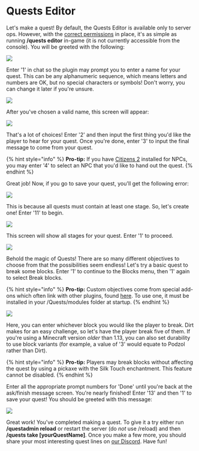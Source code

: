 # Quests Editor

Let's make a quest! By default, the Quests Editor is available only to server ops. However, with the [correct permissions](https://github.com/PikaMug/Quests/wiki/1-%E2%80%90-Commands-&-Permissions) in place, it's as simple as running **/quests editor** in-game \(it is not currently accessible from the console\). You will be greeted with the following:

![](https://camo.githubusercontent.com/fd0571c9f8dd71b0cdcd37522e00efd6841fb861d9c74cc0f0936b5688ba6f39/68747470733a2f2f692e696d6775722e636f6d2f35664c645170612e706e67)

Enter '1' in chat so the plugin may prompt you to enter a name for your quest. This can be any alphanumeric sequence, which means letters and numbers are OK, but no special characters or symbols! Don't worry, you can change it later if you're unsure.

![](https://camo.githubusercontent.com/031f828b6cec9066e378cc41b7e3723090c4d9b448c6960c3642378827a364b0/68747470733a2f2f692e696d6775722e636f6d2f476b566554505a2e706e67)

After you've chosen a valid name, this screen will appear:

![](https://camo.githubusercontent.com/fda7a8693ba61b3a030bccc4911a806db2346282c26833a2d3d9195be39f2641/68747470733a2f2f692e696d6775722e636f6d2f4865473977394b2e706e67)

That's a lot of choices! Enter '2' and then input the first thing you'd like the player to hear for your quest. Once you're done, enter '3' to input the final message to come from your quest.

{% hint style="info" %}
**Pro-tip:** If you have [Citizens 2](https://www.spigotmc.org/resources/citizens.13811/) installed for NPCs, you may enter '4' to select an NPC that you'd like to hand out the quest.
{% endhint %}

Great job! Now, if you go to save your quest, you'll get the following error:

![](https://camo.githubusercontent.com/99bdcd82f5754ef236c0ac1dcfb23a28dea3be3bbdd64ac7f8c9bf6adfeccd75/68747470733a2f2f692e696d6775722e636f6d2f4d4166765a6e482e706e67)

This is because all quests must contain at least one stage. So, let's create one! Enter '11' to begin.

![](https://camo.githubusercontent.com/70fd785e576145ea3c0a111f963c727053819815d8b2057385b65156d8ccee86/68747470733a2f2f692e696d6775722e636f6d2f4944694466524a2e706e67)

This screen will show all stages for your quest. Enter '1' to proceed.

![](https://camo.githubusercontent.com/9065d04debad1a0a95a37fc3baa6518478dd7d4989d3abd63773f7b8c6a385ea/68747470733a2f2f692e696d6775722e636f6d2f61556562344a512e706e67)

Behold the magic of Quests! There are so many different objectives to choose from that the possibilities seem endless! Let's try a basic quest to break some blocks. Enter '1' to continue to the Blocks menu, then '1' again to select Break blocks.

{% hint style="info" %}
**Pro-tip:** Custom objectives come from special add-ons which often link with other plugins, found [here](https://github.com/PikaMug/Quests/wiki/Casual-%E2%80%90-Modules). To use one, it must be installed in your /Quests/modules folder at startup.
{% endhint %}

![](https://camo.githubusercontent.com/e30adfdd454a751bb6ac89e116223d44731c9ecb7939bbe0438de6ecbb2da2c4/68747470733a2f2f692e696d6775722e636f6d2f393267764744492e706e67)

Here, you can enter whichever block you would like the player to break. Dirt makes for an easy challenge, so let's have the player break five of them. If you're using a Minecraft version _older_ than 1.13, you can also set durability to use block variants \(for example, a value of '3' would equate to Podzol rather than Dirt\).

{% hint style="info" %}
**Pro-tip:** Players may break blocks without affecting the quest by using a pickaxe with the Silk Touch enchantment. This feature cannot be disabled.
{% endhint %}

Enter all the appropriate prompt numbers for 'Done' until you're back at the ask/finish message screen. You're nearly finished! Enter '13' and then '1' to save your quest! You should be greeted with this message:

![](https://camo.githubusercontent.com/34cf772e5a8bed2117fbf064bf3c42c0f0b4ef34f7e0d1cb0539054367db9e6f/68747470733a2f2f692e696d6775722e636f6d2f4b5373635232582e706e67)

Great work! You've completed making a quest. To give it a try either run **/questadmin reload** or restart the server \(do _not_ use /reload\) and then **/quests take \[yourQuestName\]**. Once you make a few more, you should share your most interesting quest lines on [our Discord](https://discordapp.com/invite/d56CQ6e). Have fun!

